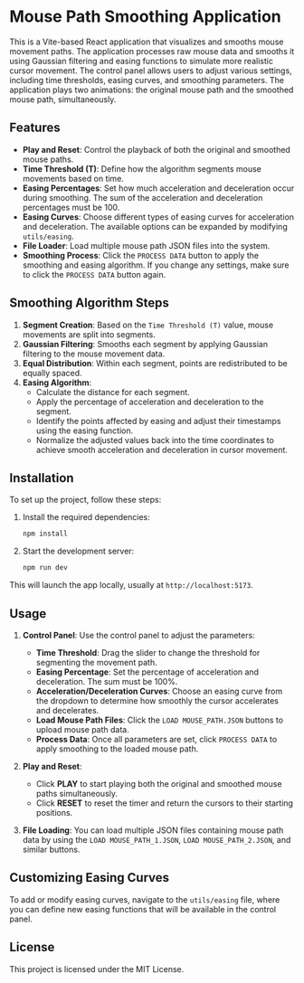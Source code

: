 # Mouse Path Smoothing Application

This is a Vite-based React application that visualizes and smooths mouse movement paths. The application processes raw mouse data and smooths it using Gaussian filtering and easing functions to simulate more realistic cursor movement. The control panel allows users to adjust various settings, including time thresholds, easing curves, and smoothing parameters. The application plays two animations: the original mouse path and the smoothed mouse path, simultaneously.

## Features

- **Play and Reset**: Control the playback of both the original and smoothed mouse paths.
- **Time Threshold (T)**: Define how the algorithm segments mouse movements based on time.
- **Easing Percentages**: Set how much acceleration and deceleration occur during smoothing. The sum of the acceleration and deceleration percentages must be 100.
- **Easing Curves**: Choose different types of easing curves for acceleration and deceleration. The available options can be expanded by modifying `utils/easing`.
- **File Loader**: Load multiple mouse path JSON files into the system.
- **Smoothing Process**: Click the `PROCESS DATA` button to apply the smoothing and easing algorithm. If you change any settings, make sure to click the `PROCESS DATA` button again.

## Smoothing Algorithm Steps

1. **Segment Creation**: Based on the `Time Threshold (T)` value, mouse movements are split into segments.
2. **Gaussian Filtering**: Smooths each segment by applying Gaussian filtering to the mouse movement data.
3. **Equal Distribution**: Within each segment, points are redistributed to be equally spaced.
4. **Easing Algorithm**:
   - Calculate the distance for each segment.
   - Apply the percentage of acceleration and deceleration to the segment.
   - Identify the points affected by easing and adjust their timestamps using the easing function.
   - Normalize the adjusted values back into the time coordinates to achieve smooth acceleration and deceleration in cursor movement.

## Installation

To set up the project, follow these steps:

1. Install the required dependencies:

   ```bash
   npm install
   ```

2. Start the development server:

   ```bash
   npm run dev
   ```

This will launch the app locally, usually at `http://localhost:5173`.

## Usage

1. **Control Panel**: Use the control panel to adjust the parameters:

   - **Time Threshold**: Drag the slider to change the threshold for segmenting the movement path.
   - **Easing Percentage**: Set the percentage of acceleration and deceleration. The sum must be 100%.
   - **Acceleration/Deceleration Curves**: Choose an easing curve from the dropdown to determine how smoothly the cursor accelerates and decelerates.
   - **Load Mouse Path Files**: Click the `LOAD MOUSE_PATH.JSON` buttons to upload mouse path data.
   - **Process Data**: Once all parameters are set, click `PROCESS DATA` to apply smoothing to the loaded mouse path.

2. **Play and Reset**:

   - Click **PLAY** to start playing both the original and smoothed mouse paths simultaneously.
   - Click **RESET** to reset the timer and return the cursors to their starting positions.

3. **File Loading**: You can load multiple JSON files containing mouse path data by using the `LOAD MOUSE_PATH_1.JSON`, `LOAD MOUSE_PATH_2.JSON`, and similar buttons.

## Customizing Easing Curves

To add or modify easing curves, navigate to the `utils/easing` file, where you can define new easing functions that will be available in the control panel.

## License

This project is licensed under the MIT License.

